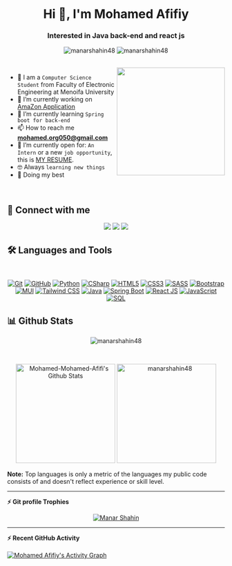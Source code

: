 <h1 align="center">Hi 👋, I'm Mohamed Afifiy</h1>
<h3 align="center">Interested in Java back-end and react js </h3>

<p align="center"> <img src="https://komarev.com/ghpvc/?username=manarshahin48&label=Profile%20views&color=0e75b6&style=flat" alt="manarshahin48" />
		   <img src="https://img.shields.io/github/followers/manarshahin48?label=Followers" alt="manarshahin48" />
</p>
<br>
<img align="right" src="https://user-images.githubusercontent.com/63050133/156676671-d5b2e362-97d4-4404-9447-dd71ddfea82f.gif" width = 250px/>

- :school: I am a `Computer Science Student` from Faculty of Electronic Engineering at Menoifa University
- 🔭 I’m currently working on [AmaZon Application](https://github.com/Mohamed-Mohamed-Afifi/Amazon-clone)
- 🌱 I’m currently learning `Spring boot for back-end`
- 📫 How to reach me **mohamed.org050@gmail.com**
- :thinking: I’m currently open for: `An Intern` or a new `job opportunity`, this is [MY RESUME](https://drive.google.com/file/d/1wq0xjFaytSCwOG0Sac_EJQsw9Eg1E4nF/view?usp=sharing).
- :nerd_face: Always `learning new things`
- 🐼 Doing my best 

<br>

## 📩 Connect with me
<p align="center">
    <a href="mailto:mohamed.org050@gmail.com" title="Gmail"><img src="https://img.shields.io/badge/gmail-%23F05033.svg?style=for-the-badge&logo=gmail&logoColor=white"/></a>  
<a href="https://www.facebook.com/profile.php?id=100028688986718" title="Facebook"><img src="https://img.shields.io/badge/Facebook-%231877F2.svg?style=for-the-badge&logo=Facebook&logoColor=white"/></a>
    <a href="https://www.linkedin.com/in/mohamed-afifi-274b4a224/" title="LinkedIn"><img src="https://img.shields.io/badge/linkedin-%230077B5.svg?style=for-the-badge&logo=linkedin&logoColor=white"/></a>  
</p>

## 🛠 Languages and Tools
<br>
<p align="center">
<a href="https://git-scm.com/" title="Git"><img src="https://img.shields.io/badge/git-%23F05033.svg?style=for-the-badge&logo=git&logoColor=white" alt="Git"></a>
<a href="https://github.com/" title="GitHub"><img src="https://img.shields.io/badge/github-%23121011.svg?style=for-the-badge&logo=github&logoColor=white" alt="GitHub"></a>
<a href="https://www.python.org/" title="Python"><img src="https://img.shields.io/badge/python-3670A0?style=for-the-badge&logo=python&logoColor=ffdd54" alt="Python"></a>
<a href="https://docs.microsoft.com/en-us/dotnet/csharp/" title="CSharp"><img src="https://img.shields.io/badge/c%23-%23239120.svg?style=for-the-badge&logo=c-sharp&logoColor=white" alt="CSharp"></a>
<a href="https://www.w3.org/TR/html5/" title="HTML5"><img src="https://img.shields.io/badge/html5-%23E34F26.svg?style=for-the-badge&logo=html5&logoColor=white" alt="HTML5"></a>
<a href="https://www.w3.org/Style/CSS/" title="CSS3"><img src="https://img.shields.io/badge/css3-%231572B6.svg?style=for-the-badge&logo=css3&logoColor=white" alt="CSS3"></a>
<a href="https://sass-lang.com/" title="SASS"><img src="https://img.shields.io/badge/sass-%23CC6699.svg?style=for-the-badge&logo=sass&logoColor=white" alt="SASS"></a>
<a href="https://getbootstrap.com/" title="Bootstrap"><img src="https://img.shields.io/badge/bootstrap-%23563D7C.svg?style=for-the-badge&logo=bootstrap&logoColor=white" alt="Bootstrap"></a>
<a href="https://mui.com/" title="MUI"><img src="https://img.shields.io/badge/mui-%230081CB.svg?style=for-the-badge&logo=mui&logoColor=white" alt="MUI"></a>
<a href="https://tailwindcss.com/" title="Tailwind CSS"><img src="https://img.shields.io/badge/tailwindcss-%2306B6D4.svg?style=for-the-badge&logo=tailwind-css&logoColor=white" alt="Tailwind CSS"></a>
<a href="https://www.java.com/" title="Java"><img src="https://img.shields.io/badge/java-%23ED8B00.svg?style=for-the-badge&logo=java&logoColor=white" alt="Java"></a>
<a href="https://spring.io/projects/spring-boot" title="Spring Boot"><img src="https://img.shields.io/badge/spring%20boot-%236DB33F.svg?style=for-the-badge&logo=spring&logoColor=white" alt="Spring Boot"></a>
<a href="https://reactjs.org/" title="React"><img src="https://img.shields.io/badge/react-%2361DAFB.svg?style=for-the-badge&logo=react&logoColor=white" alt="React JS"></a>
<a href="https://developer.mozilla.org/en-US/docs/Web/JavaScript" title="JavaScript"><img src="https://img.shields.io/badge/javascript-%23F7DF1E.svg?style=for-the-badge&logo=javascript&logoColor=black" alt="JavaScript"></a>
<a href="https://www.mysql.com/" title="SQL"><img src="https://img.shields.io/badge/sql-%234479A1.svg?style=for-the-badge&logo=mysql&logoColor=white" alt="SQL"></a>
</p>



## 📊 Github Stats
<p align="center"><img src="https://github-readme-streak-stats.herokuapp.com/?user=mohamed-mohamed-afifi&theme=tokyonight_duo" alt="manarshahin48" /></p>
  <br/>
  <p align="center">
    <a href="https://github.com/anuraghazra/github-readme-stats">
	    <img alt="Mohamed-Mohamed-Afifi's Github Stats" src="https://github-readme-stats.vercel.app/api?username=mohamed-mohamed-afifi&show_icons=true&count_private=true&locale=en&theme=tokyonight&layout=compact" height="230px"/></a>
	  <img src="https://github-readme-stats.vercel.app/api/top-langs?username=mohamed-mohamed-afifi&langs_count=10&show_icons=true&locale=en&theme=tokyonight" alt="manarshahin48" height="230px"/>
<br/>

  <b>Note:</b> Top languages is only a metric of the languages my public code consists of and doesn't reflect experience or skill level.
  </p>
  
----
<summary><b>⚡ Git profile Trophies</b></summary>

<p align="center"> <a href="https://github.com/ryo-ma/github-profile-trophy"><img src="https://github-profile-trophy.vercel.app/?username=mohamed-mohamed-afifi&layout=compact&theme=algolia" alt="Manar Shahin" /></a> </p>

----

  <summary><b>⚡ Recent GitHub Activity</b></summary>
  <br/>
   <a href="https://github.com/Mohamed-Mohamed-Afifi"><img alt="Mohamed Afifiy's Activity Graph" src="https://activity-graph.herokuapp.com/graph?username=mohamed-mohamed-afifi&custom_title=Mohammed%20Afifiy%27s%20Contribution%20Graph&theme=react-dark" /></a>
  <br/>


<br/>



